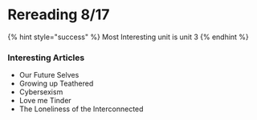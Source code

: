 # Rereading 8/17

{% hint style="success" %}
Most Interesting unit is unit 3
{% endhint %}

### Interesting Articles

* Our Future Selves
* Growing up Teathered
* Cybersexism
* Love me Tinder
* The Loneliness of the Interconnected
